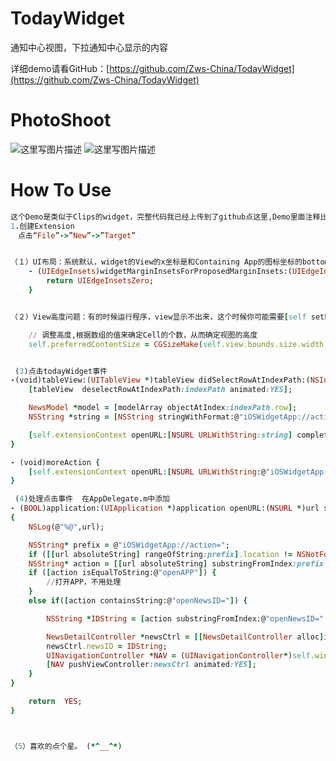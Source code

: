 # TodayWidget
通知中心视图，下拉通知中心显示的内容

详细demo请看GitHub：[https://github.com/Zws-China/TodayWidget](https://github.com/Zws-China/TodayWidget)

# PhotoShoot
![这里写图片描述](http://img.blog.csdn.net/20170517150323267?watermark/2/text/aHR0cDovL2Jsb2cuY3Nkbi5uZXQvcXFfMjY1OTgwNzc=/font/5a6L5L2T/fontsize/400/fill/I0JBQkFCMA==/dissolve/70/gravity/SouthEast)
![这里写图片描述](http://img.blog.csdn.net/20170517150406190?watermark/2/text/aHR0cDovL2Jsb2cuY3Nkbi5uZXQvcXFfMjY1OTgwNzc=/font/5a6L5L2T/fontsize/400/fill/I0JBQkFCMA==/dissolve/70/gravity/SouthEast)


# How To Use

```ruby
这个Demo是类似于Clips的widget，完整代码我已经上传到了github点这里,Demo里面注释比较详细.
1.创建Extension
　点击“File”->”New”->”Target”


（１）UI布局：系统默认，widget的View的x坐标是和Containing App的图标坐标的bottom相对应的(参照搜狐视频效果)，如果你想靠到左边去“越界”，要实现NCWidgetProviding代理方法- (UIEdgeInsets)widgetMarginInsetsForProposedMarginInsets:(UIEdgeInsets)defaultMarginInsets，这个defaultMarginInsets打印出来是{0, 47, 39, 0}，注意看x左边是0.
    - (UIEdgeInsets)widgetMarginInsetsForProposedMarginInsets:(UIEdgeInsets)defaultMarginInsets {
        return UIEdgeInsetsZero;
    }


（２）View高度问题：有的时候运行程序，view显示不出来，这个时候你可能需要[self setPreferredContentSize:(CGSize)];。不仅如此，Demo中的widget是放置了个UITableView，设置它与View的AutoLayout，结果是没起作用。。。tableView的高度是随着Cell的减少而减少，但是View的高度缺固定在最初值。因此加上这句代码来限制

    // 调整高度,根据数组的值来确定Cell的个数，从而确定视图的高度
    self.preferredContentSize = CGSizeMake(self.view.bounds.size.width, 200));


 (3)点击todayWidget事件
-(void)tableView:(UITableView *)tableView didSelectRowAtIndexPath:(NSIndexPath *)indexPath {
    [tableView  deselectRowAtIndexPath:indexPath animated:YES];

    NewsModel *model = [modelArray objectAtIndex:indexPath.row];
    NSString *string = [NSString stringWithFormat:@"iOSWidgetApp://action=openNewsID=%@",model.newsID];

    [self.extensionContext openURL:[NSURL URLWithString:string] completionHandler:nil];
}

- (void)moreAction {
    [self.extensionContext openURL:[NSURL URLWithString:@"iOSWidgetApp://action=openAPP"] completionHandler:nil];
}

 (4)处理点击事件  在AppDelegate.m中添加
- (BOOL)application:(UIApplication *)application openURL:(NSURL *)url sourceApplication:(NSString *)sourceApplication annotation:(id)annotation
{
    NSLog(@"%@",url);

    NSString* prefix = @"iOSWidgetApp://action=";
    if ([[url absoluteString] rangeOfString:prefix].location != NSNotFound) {
    NSString* action = [[url absoluteString] substringFromIndex:prefix.length];
    if ([action isEqualToString:@"openAPP"]) {
        //打开APP，不用处理
    }
    else if([action containsString:@"openNewsID="]) {

        NSString *IDString = [action substringFromIndex:@"openNewsID=".length];

        NewsDetailController *newsCtrl = [[NewsDetailController alloc]init];
        newsCtrl.newsID = IDString;
        UINavigationController *NAV = (UINavigationController*)self.window.rootViewController;
        [NAV pushViewController:newsCtrl animated:YES];
    }
}

    return  YES;
}



（5）喜欢的点个星。 (*^__^*)



```



